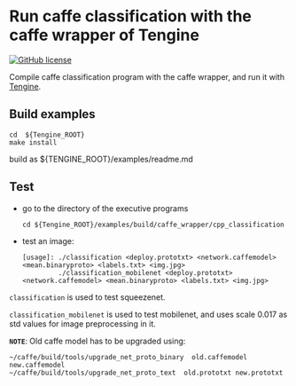 # Run caffe classification with the caffe wrapper of Tengine

[![GitHub license](http://OAID.github.io/pics/apache_2.0.svg)](./LICENSE)

Compile caffe classification program with the caffe wrapper, and run it with [Tengine](https://github.com/OAID/Tengine).

## Build examples
```
cd  ${Tengine_ROOT}
make install
```
build as ${TENGINE_ROOT}/examples/readme.md

## Test
- go to the directory of the executive programs

    ```
    cd ${Tengine_ROOT}/examples/build/caffe_wrapper/cpp_classification
    ```
- test an image:

    ```
    [usage]: ./classification <deploy.prototxt> <network.caffemodel> <mean.binaryproto> <labels.txt> <img.jpg>
             ./classification_mobilenet <deploy.prototxt> <network.caffemodel> <mean.binaryproto> <labels.txt> <img.jpg>
    ```

`classification` is used to test squeezenet.

`classification_mobilenet` is used to test mobilenet, and uses scale 0.017 as std values for image preprocessing in it.

**`NOTE`**: Old caffe model has to be upgraded using:

```
~/caffe/build/tools/upgrade_net_proto_binary  old.caffemodel new.caffemodel
~/caffe/build/tools/upgrade_net_proto_text  old.prototxt new.prototxt
```

